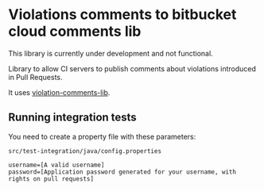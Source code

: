 # Violations comments to bitbucket cloud comments lib

This library is currently under development and not functional.

Library to allow CI servers to publish comments about violations introduced in Pull Requests.

It uses [violation-comments-lib](https://github.com/tomasbjerre/violation-comments-lib).

## Running integration tests

You need to create a property file with these parameters:

`src/test-integration/java/config.properties`
```
username=[A valid username]
password=[Application password generated for your username, with rights on pull requests]
```


